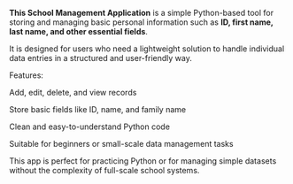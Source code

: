 **This School Management Application** is a simple Python-based tool for storing and managing basic personal information such as **ID, first name, last name, and other essential fields**.

It is designed for users who need a lightweight solution to handle individual data entries in a structured and user-friendly way.

Features:

Add, edit, delete, and view records

Store basic fields like ID, name, and family name

Clean and easy-to-understand Python code

Suitable for beginners or small-scale data management tasks

This app is perfect for practicing Python or for managing simple datasets without the complexity of full-scale school systems.


